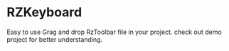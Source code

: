 # RZKeyboard

Easy to use 
Grag and drop RzToolbar file in your project.
check out demo project for better understanding.
